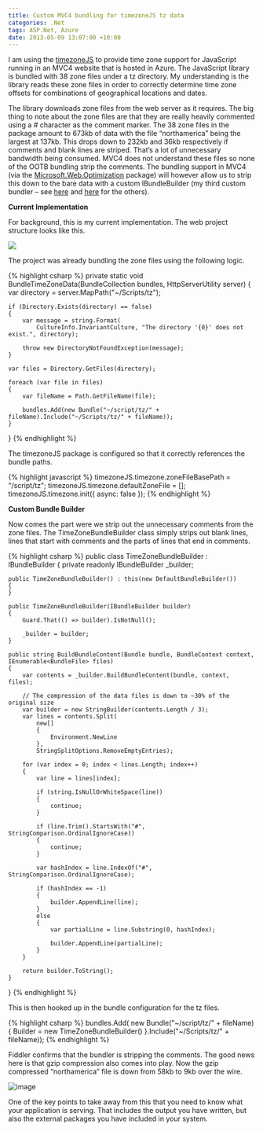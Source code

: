 ```yaml
---
title: Custom MVC4 bundling for timezoneJS tz data
categories: .Net
tags: ASP.Net, Azure
date: 2013-05-09 13:07:00 +10:00
---
```


I am using the [timezoneJS][0] to provide time zone support for JavaScript running in an MVC4 website that is hosted in Azure. The JavaScript library is bundled with 38 zone files under a tz directory. My understanding is the library reads these zone files in order to correctly determine time zone offsets for combinations of geographical locations and dates.   

The library downloads zone files from the web server as it requires. The big thing to note about the zone files are that they are really heavily commented using a # character as the comment marker. The 38 zone files in the package amount to 673kb of data with the file “northamerica” being the largest at 137kb. This drops down to 232kb and 36kb respectively if comments and blank lines are striped. That’s a lot of unnecessary bandwidth being consumed. MVC4 does not understand these files so none of the OOTB bundling strip the comments. The bundling support in MVC4 (via the [Microsoft.Web.Optimization][1] package) will however allow us to strip this down to the bare data with a custom IBundleBuilder (my third custom bundler – see [here][2] and [here][3] for the others).  

<!--more-->

**Current Implementation**  

For background, this is my current implementation. The web project structure looks like this.  

![][4]

The project was already bundling the zone files using the following logic.  

{% highlight csharp %}
private static void BundleTimeZoneData(BundleCollection bundles, HttpServerUtility server)
{
    var directory = server.MapPath("~/Scripts/tz");

    if (Directory.Exists(directory) == false)
    {
        var message = string.Format(
            CultureInfo.InvariantCulture, "The directory '{0}' does not exist.", directory);

        throw new DirectoryNotFoundException(message);
    }

    var files = Directory.GetFiles(directory);

    foreach (var file in files)
    {
        var fileName = Path.GetFileName(file);

        bundles.Add(new Bundle("~/script/tz/" + fileName).Include("~/Scripts/tz/" + fileName));
    }
}
{% endhighlight %}

The timezoneJS package is configured so that it correctly references the bundle paths.

{% highlight javascript %}
timezoneJS.timezone.zoneFileBasePath = "/script/tz";
timezoneJS.timezone.defaultZoneFile = [];
timezoneJS.timezone.init({ async: false });
{% endhighlight %}

**Custom Bundle Builder**

Now comes the part were we strip out the unnecessary comments from the zone files. The TimeZoneBundleBuilder class simply strips out blank lines, lines that start with comments and the parts of lines that end in comments.

{% highlight csharp %}
public class TimeZoneBundleBuilder : IBundleBuilder
{
    private readonly IBundleBuilder _builder;

    public TimeZoneBundleBuilder() : this(new DefaultBundleBuilder())
    {
    }

    public TimeZoneBundleBuilder(IBundleBuilder builder)
    {
        Guard.That(() => builder).IsNotNull();

        _builder = builder;
    }

    public string BuildBundleContent(Bundle bundle, BundleContext context, IEnumerable<BundleFile> files)
    {
        var contents = _builder.BuildBundleContent(bundle, context, files);

        // The compression of the data files is down to ~30% of the original size
        var builder = new StringBuilder(contents.Length / 3);
        var lines = contents.Split(
            new[]
            {
                Environment.NewLine
            }, 
            StringSplitOptions.RemoveEmptyEntries);

        for (var index = 0; index < lines.Length; index++)
        {
            var line = lines[index];

            if (string.IsNullOrWhiteSpace(line))
            {
                continue;
            }

            if (line.Trim().StartsWith("#", StringComparison.OrdinalIgnoreCase))
            {
                continue;
            }

            var hashIndex = line.IndexOf("#", StringComparison.OrdinalIgnoreCase);

            if (hashIndex == -1)
            {
                builder.AppendLine(line);
            }
            else
            {
                var partialLine = line.Substring(0, hashIndex);

                builder.AppendLine(partialLine);
            }
        }

        return builder.ToString();
    }
}
{% endhighlight %}

This is then hooked up in the bundle configuration for the tz files.
    
{% highlight csharp %}
bundles.Add(
    new Bundle("~/script/tz/" + fileName)
    {
        Builder = new TimeZoneBundleBuilder()
    }.Include("~/Scripts/tz/" + fileName));
{% endhighlight %}

Fiddler confirms that the bundler is stripping the comments. The good news here is that gzip compression also comes into play. Now the gzip compressed “northamerica” file is down from 58kb to 9kb over the wire.

![image][5]

One of the key points to take away from this that you need to know what your application is serving. That includes the output you have written, but also the external packages you have included in your system.

[0]: https://github.com/mde/timezone-js
[1]: http://nuget.org/packages/Microsoft.Web.Optimization/
[2]: /2013/03/14/Bridging-the-gap-between-Font-Awesome-Twitter-Bootstrap-MVC-and-Nuget/
[3]: /2013/03/12/MVC-bundling-and-line-comments-at-the-end-of-files/
[4]: /files/image_155.png
[5]: /files/image_156.png
